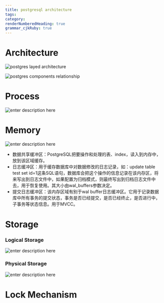 ```yaml
---
title: postgresql architecture
tags: 
category: 
renderNumberedHeading: true
grammar_cjkRuby: true
---
```


# Architecture
![postgres layed architecture](https://www.postgresql.fastware.com/hs-fs/hubfs/Images/Diagrams/img-dgm-postgresql-shared-memory.png?width=1000&name=img-dgm-postgresql-shared-memory.png)

![postgres components relationship](https://oscimg.oschina.net/oscnet/54f21979bf63cdb48f38312b368c2bca2cb.jpg)


# Process
![enter description here](http://www.knockatdatabase.com/wp-content/uploads/2021/04/process-architecture-1536x646.png)


# Memory
![enter description here](http://www.knockatdatabase.com/wp-content/uploads/2021/04/memory-architecture-1536x1217.png)

- 数据共享缓冲区：PostgreSQL把要操作和处理的表、index，读入到内存中，放到该区域缓存。
- 日志缓冲区：用于缓存数据库中对数据修改的日志记录，如：update table test set id=1这条SQL语句，数据库会把这个操作的信息记录在该内存区，将来写出到日志文件中，如果配置为归档模式，则最终写出到归档日志文件中去，用于恢复使用。其大小由wal_buffers参数决定。
- 提交日志缓冲区：该内存区域有别于wal buffer日志缓冲区。它用于记录数据库中所有事务的提交状态，事务是否已经提交，是否已经终止，是否进行中，子事务等状态信息。用于MVCC。


# Storage
### Logical Storage
![enter description here](http://www.knockatdatabase.com/wp-content/uploads/2021/04/cluster-database-relationship-1536x498.png)

### Physical Storage
![enter description here](http://www.knockatdatabase.com/wp-content/uploads/2021/04/cluster-physical-1536x820.png)

# Lock Mechanism
